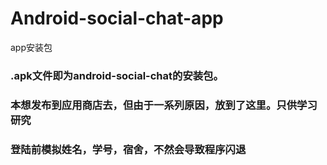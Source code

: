 # Android-social-chat-app
app安装包

### .apk文件即为android-social-chat的安装包。
### 本想发布到应用商店去，但由于一系列原因，放到了这里。只供学习研究

### 登陆前模拟姓名，学号，宿舍，不然会导致程序闪退
